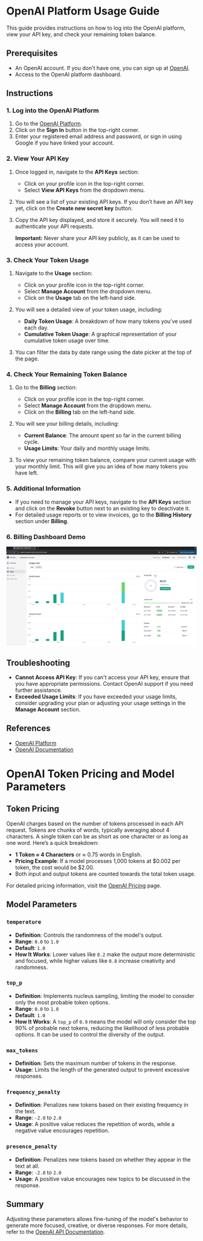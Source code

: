 # OpenAI Platform Usage Guide

This guide provides instructions on how to log into the OpenAI platform, view your API key, and check your remaining token balance.

## Prerequisites

- An OpenAI account. If you don't have one, you can sign up at [OpenAI](https://beta.openai.com/signup/).
- Access to the OpenAI platform dashboard.

## Instructions

### 1. Log into the OpenAI Platform

1. Go to the [OpenAI Platform](https://platform.openai.com/).
2. Click on the **Sign In** button in the top-right corner.
3. Enter your registered email address and password, or sign in using Google if you have linked your account.

### 2. View Your API Key

1. Once logged in, navigate to the **API Keys** section:
   - Click on your profile icon in the top-right corner.
   - Select **View API Keys** from the dropdown menu.

2. You will see a list of your existing API keys. If you don’t have an API key yet, click on the **Create new secret key** button.

3. Copy the API key displayed, and store it securely. You will need it to authenticate your API requests.

   **Important:** Never share your API key publicly, as it can be used to access your account.

### 3. Check Your Token Usage

1. Navigate to the **Usage** section:
   - Click on your profile icon in the top-right corner.
   - Select **Manage Account** from the dropdown menu.
   - Click on the **Usage** tab on the left-hand side.

2. You will see a detailed view of your token usage, including:
   - **Daily Token Usage**: A breakdown of how many tokens you’ve used each day.
   - **Cumulative Token Usage**: A graphical representation of your cumulative token usage over time.

3. You can filter the data by date range using the date picker at the top of the page.

### 4. Check Your Remaining Token Balance

1. Go to the **Billing** section:
   - Click on your profile icon in the top-right corner.
   - Select **Manage Account** from the dropdown menu.
   - Click on the **Billing** tab on the left-hand side.

2. You will see your billing details, including:
   - **Current Balance**: The amount spent so far in the current billing cycle.
   - **Usage Limits**: Your daily and monthly usage limits.

3. To view your remaining token balance, compare your current usage with your monthly limit. This will give you an idea of how many tokens you have left.

### 5. Additional Information

- If you need to manage your API keys, navigate to the **API Keys** section and click on the **Revoke** button next to an existing key to deactivate it.
- For detailed usage reports or to view invoices, go to the **Billing History** section under **Billing**.

### 6. Billing Dashboard Demo
![image-generation.png - screenshot](outputs/budget.png)

## Troubleshooting

- **Cannot Access API Key**: If you can't access your API key, ensure that you have appropriate permissions. Contact OpenAI support if you need further assistance.
- **Exceeded Usage Limits**: If you have exceeded your usage limits, consider upgrading your plan or adjusting your usage settings in the **Manage Account** section.

## References

- [OpenAI Platform](https://platform.openai.com/)
- [OpenAI Documentation](https://beta.openai.com/docs/)


# OpenAI Token Pricing and Model Parameters

## Token Pricing

OpenAI charges based on the number of tokens processed in each API request. Tokens are chunks of words, typically averaging about 4 characters. A single token can be as short as one character or as long as one word. Here’s a quick breakdown:

- **1 Token ≈ 4 Characters** or ≈ 0.75 words in English.
- **Pricing Example**: If a model processes 1,000 tokens at $0.002 per token, the cost would be $2.00.
- Both input and output tokens are counted towards the total token usage.

For detailed pricing information, visit the [OpenAI Pricing](https://openai.com/pricing) page.

## Model Parameters

### `temperature`
- **Definition**: Controls the randomness of the model's output.
- **Range**: `0.0` to `1.0`
- **Default**: `1.0`
- **How It Works**: Lower values like `0.2` make the output more deterministic and focused, while higher values like `0.8` increase creativity and randomness.

### `top_p`
- **Definition**: Implements nucleus sampling, limiting the model to consider only the most probable token options.
- **Range**: `0.0` to `1.0`
- **Default**: `1.0`
- **How It Works**: A `top_p` of `0.9` means the model will only consider the top 90% of probable next tokens, reducing the likelihood of less probable options. It can be used to control the diversity of the output.

### `max_tokens`
- **Definition**: Sets the maximum number of tokens in the response.
- **Usage**: Limits the length of the generated output to prevent excessive responses.

### `frequency_penalty`
- **Definition**: Penalizes new tokens based on their existing frequency in the text.
- **Range**: `-2.0` to `2.0`
- **Usage**: A positive value reduces the repetition of words, while a negative value encourages repetition.

### `presence_penalty`
- **Definition**: Penalizes new tokens based on whether they appear in the text at all.
- **Range**: `-2.0` to `2.0`
- **Usage**: A positive value encourages new topics to be discussed in the response.

## Summary

Adjusting these parameters allows fine-tuning of the model's behavior to generate more focused, creative, or diverse responses. For more details, refer to the [OpenAI API Documentation](https://beta.openai.com/docs/).